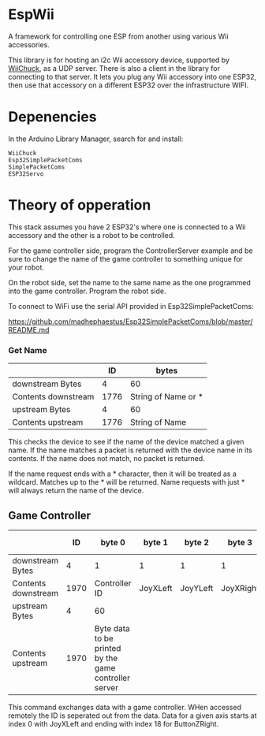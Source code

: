 # EspWii
A framework for controlling one ESP from another using various Wii accessories. 

This library is for hosting an i2c Wii accessory device, supported by  [WiiChuck](https://github.com/madhephaestus/WiiChuck), as a UDP server. There is also a client in the library for connecting to that server. It lets you plug any Wii accessory into one ESP32, then use that accessory on a different ESP32 over the infrastructure WIFI. 

# Depenencies
In the Arduino Library Manager, search for and install:

```
WiiChuck
Esp32SimplePacketComs
SimplePacketComs
ESP32Servo
```

# Theory of opperation

This stack assumes you have 2 ESP32's where one is connected to a Wii accessory and the other is a robot to be controlled. 

For the game controller side, program the ControllerServer example and be sure to change the name of the game controller to something unique for your robot.

On the robot side, set the name to the same name as the one programmed into the game controller. Program the robot side. 

To connect to WiFi use the serial API provided in Esp32SimplePacketComs:

https://github.com/madhephaestus/Esp32SimplePacketComs/blob/master/README.md

### Get Name 
| |ID | bytes |
|--- |--- | --- |
| downstream  Bytes |4 | 60 |
| Contents downstream |1776 | String of Name or \* |
| upstream  Bytes |4 | 60 |
| Contents upstream |1776 | String of Name|

This checks the device to see if the name of the device matched a given name. If the name matches a packet is returned with the device name in its contents. If the name does not match, no packet is returned. 

If the name request ends with a \* character, then it will be treated as a wildcard. Matches up to the \* will be returned. Name requests with just \* will always return the name of the device. 

## Game Controller

| |ID | byte 0 |byte 1 |byte 2 |byte 3 |byte 4 |byte 5 |byte 6 |byte 7 |byte 8 |byte 9 |byte 10 |byte 11 |byte 12 |byte 13 |byte 14 |byte 15 |byte 16 |byte 17 |byte 18 |byte 19 |
|--- |--- | --- |--- | --- |--- | --- | --- | --- |--- | --- |--- | --- | --- | --- |--- | --- |--- | --- | --- |--- |--- |
| downstream Bytes |4 | 1 | 1 | 1 | 1 | 1 | 1 |1 | 1 | 1 | 1 | 1 | 1 |1 | 1 | 1 | 1 | 1 | 1 |1|1|
| Contents downstream |1970 | Controller ID| JoyXLeft | JoyYLeft | JoyXRight | JoyYRight | TriggerLeft | TriggerRight |PadRight/PadLeft| PadDown/PadUp |--- |--- |ButtonX|ButtonY|ButtonA|ButtonB|ButtonMinus/getButtonPlus|ButtonHome|---|ButtonZLeft|ButtonZRight|
| upstream Bytes |4 | 60 |
| Contents upstream |1970 | Byte data to be printed by the game controller server|

This command exchanges data with a game controller. WHen accessed remotely the ID is seperated out from the data. Data for a given axis starts at index 0 with JoyXLeft and ending with index 18 for ButtonZRight.
